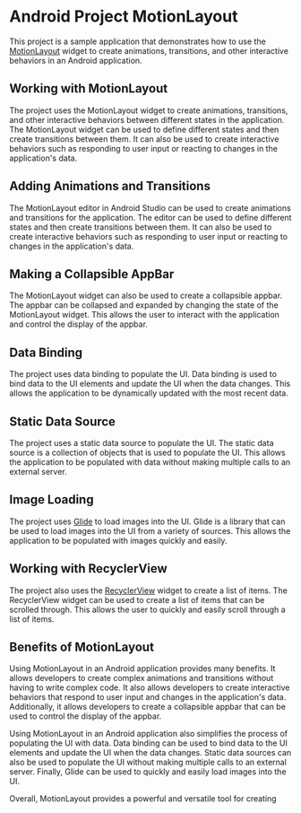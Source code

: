 # Android Project MotionLayout
This project is a sample application that demonstrates how to use the [MotionLayout](https://developer.android.com/reference/android/support/constraint/motion/MotionLayout) widget to create animations, transitions, and other interactive behaviors in an Android application.

## Working with MotionLayout

The project uses the MotionLayout widget to create animations, transitions, and other interactive behaviors between different states in the application. The MotionLayout widget can be used to define different states and then create transitions between them. It can also be used to create interactive behaviors such as responding to user input or reacting to changes in the application's data.

## Adding Animations and Transitions

The MotionLayout editor in Android Studio can be used to create animations and transitions for the application. The editor can be used to define different states and then create transitions between them. It can also be used to create interactive behaviors such as responding to user input or reacting to changes in the application's data.

## Making a Collapsible AppBar

The MotionLayout widget can also be used to create a collapsible appbar. The appbar can be collapsed and expanded by changing the state of the MotionLayout widget. This allows the user to interact with the application and control the display of the appbar.

## Data Binding

The project uses data binding to populate the UI. Data binding is used to bind data to the UI elements and update the UI when the data changes. This allows the application to be dynamically updated with the most recent data.

## Static Data Source

The project uses a static data source to populate the UI. The static data source is a collection of objects that is used to populate the UI. This allows the application to be populated with data without making multiple calls to an external server.

## Image Loading

The project uses [Glide](https://github.com/bumptech/glide) to load images into the UI. Glide is a library that can be used to load images into the UI from a variety of sources. This allows the application to be populated with images quickly and easily.

## Working with RecyclerView

The project also uses the [RecyclerView](https://developer.android.com/reference/android/support/v7/widget/RecyclerView) widget to create a list of items. The RecyclerView widget can be used to create a list of items that can be scrolled through. This allows the user to quickly and easily scroll through a list of items.

## Benefits of MotionLayout

Using MotionLayout in an Android application provides many benefits. It allows developers to create complex animations and transitions without having to write complex code. It also allows developers to create interactive behaviors that respond to user input and changes in the application's data. Additionally, it allows developers to create a collapsible appbar that can be used to control the display of the appbar.

Using MotionLayout in an Android application also simplifies the process of populating the UI with data. Data binding can be used to bind data to the UI elements and update the UI when the data changes. Static data sources can also be used to populate the UI without making multiple calls to an external server. Finally, Glide can be used to quickly and easily load images into the UI.

Overall, MotionLayout provides a powerful and versatile tool for creating